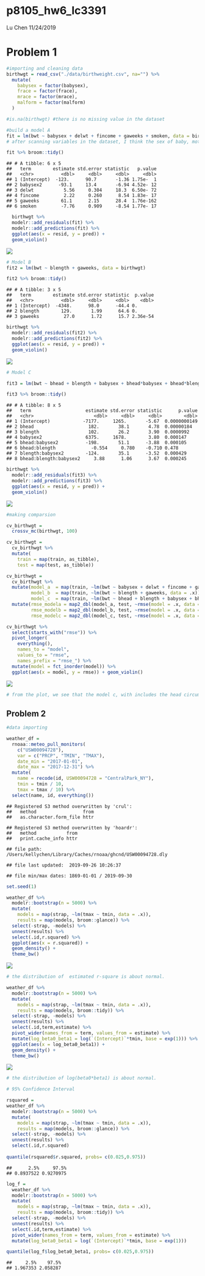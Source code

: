 p8105\_hw6\_lc3391
================
Lu Chen
11/24/2019

Problem 1
=========

``` r
#importing and cleaning data
birthwgt = read_csv("./data/birthweight.csv", na="") %>% 
  mutate(
    babysex = factor(babysex),
    frace = factor(frace),
    mrace = factor(mrace),
    malform = factor(malform)
  )

#is.na(birthwgt) #there is no missing value in the dataset

#build a model A
fit = lm(bwt ~ babysex + delwt + fincome + gaweeks + smoken, data = birthwgt)
# after scanning variables in the dataset, I think the sex of baby, mother's smoking status and amount during pregancy, mother's weight at delivery, baby's gestational age in weeks could all affect the birthweight of newborn.

fit %>% broom::tidy()
```

    ## # A tibble: 6 x 5
    ##   term        estimate std.error statistic   p.value
    ##   <chr>          <dbl>     <dbl>     <dbl>     <dbl>
    ## 1 (Intercept)  -123.      90.7       -1.36 1.75e-  1
    ## 2 babysex2      -93.1     13.4       -6.94 4.52e- 12
    ## 3 delwt           5.56     0.304     18.3  6.50e- 72
    ## 4 fincome         2.22     0.260      8.54 1.83e- 17
    ## 5 gaweeks        61.1      2.15      28.4  1.76e-162
    ## 6 smoken         -7.76     0.909     -8.54 1.77e- 17

``` r
  birthwgt %>% 
  modelr::add_residuals(fit) %>% 
  modelr::add_predictions(fit) %>% 
  ggplot(aes(x = resid, y = pred)) + 
  geom_violin()
```

![](p8105_hw6_lc3391_files/figure-markdown_github/unnamed-chunk-1-1.png)

``` r
# Model B
fit2 = lm(bwt ~ blength + gaweeks, data = birthwgt) 

fit2 %>% broom::tidy()
```

    ## # A tibble: 3 x 5
    ##   term        estimate std.error statistic  p.value
    ##   <chr>          <dbl>     <dbl>     <dbl>    <dbl>
    ## 1 (Intercept)  -4348.      98.0      -44.4 0.      
    ## 2 blength        129.       1.99      64.6 0.      
    ## 3 gaweeks         27.0      1.72      15.7 2.36e-54

``` r
birthwgt %>% 
  modelr::add_residuals(fit2) %>% 
  modelr::add_predictions(fit2) %>% 
  ggplot(aes(x = resid, y = pred)) + 
  geom_violin()
```

![](p8105_hw6_lc3391_files/figure-markdown_github/unnamed-chunk-1-2.png)

``` r
# Model C

fit3 = lm(bwt ~ bhead + blength + babysex + bhead*babysex + bhead*blength + blength*babysex + bhead*blength*babysex, data = birthwgt)

fit3 %>% broom::tidy()
```

    ## # A tibble: 8 x 5
    ##   term                    estimate std.error statistic      p.value
    ##   <chr>                      <dbl>     <dbl>     <dbl>        <dbl>
    ## 1 (Intercept)            -7177.     1265.       -5.67  0.0000000149
    ## 2 bhead                    182.       38.1       4.78  0.00000184  
    ## 3 blength                  102.       26.2       3.90  0.0000992   
    ## 4 babysex2                6375.     1678.        3.80  0.000147    
    ## 5 bhead:babysex2          -198.       51.1      -3.88  0.000105    
    ## 6 bhead:blength             -0.554     0.780    -0.710 0.478       
    ## 7 blength:babysex2        -124.       35.1      -3.52  0.000429    
    ## 8 bhead:blength:babysex2     3.88      1.06      3.67  0.000245

``` r
birthwgt %>% 
  modelr::add_residuals(fit3) %>% 
  modelr::add_predictions(fit3) %>% 
  ggplot(aes(x = resid, y = pred)) + 
  geom_violin()
```

![](p8105_hw6_lc3391_files/figure-markdown_github/unnamed-chunk-1-3.png)

``` r
#making comparsion

cv_birthwgt = 
  crossv_mc(birthwgt, 100)

cv_birthwgt =
  cv_birthwgt %>% 
  mutate(
    train = map(train, as_tibble),
    test = map(test, as_tibble))

cv_birthwgt = 
  cv_birthwgt %>% 
  mutate(model_a  = map(train, ~lm(bwt ~ babysex + delwt + fincome + gaweeks + smoken, data = .x)),
         model_b  = map(train, ~lm(bwt ~ blength + gaweeks, data = .x)),
         model_c  = map(train, ~lm(bwt ~ bhead + blength + babysex + bhead*babysex + bhead*blength + blength*babysex + bhead*blength*babysex, data = .x))) %>% 
  mutate(rmse_modela = map2_dbl(model_a, test, ~rmse(model = .x, data = .y)),
         rmse_modelb = map2_dbl(model_b, test, ~rmse(model = .x, data = .y)),
         rmse_modelc = map2_dbl(model_c, test, ~rmse(model = .x, data = .y)))

cv_birthwgt %>% 
  select(starts_with("rmse")) %>% 
  pivot_longer(
    everything(),
    names_to = "model", 
    values_to = "rmse",
    names_prefix = "rmse_") %>% 
  mutate(model = fct_inorder(model)) %>% 
  ggplot(aes(x = model, y = rmse)) + geom_violin()
```

![](p8105_hw6_lc3391_files/figure-markdown_github/unnamed-chunk-1-4.png)

``` r
# from the plot, we see that the model c, with includes the head circumference, length, sex, and all interactions (including the three-way interaction) between these, fits the best (with lowest rmse value)
```

Problem 2
---------

``` r
#data importing

weather_df = 
  rnoaa::meteo_pull_monitors(
    c("USW00094728"),
    var = c("PRCP", "TMIN", "TMAX"), 
    date_min = "2017-01-01",
    date_max = "2017-12-31") %>%
  mutate(
    name = recode(id, USW00094728 = "CentralPark_NY"),
    tmin = tmin / 10,
    tmax = tmax / 10) %>%
  select(name, id, everything())
```

    ## Registered S3 method overwritten by 'crul':
    ##   method                 from
    ##   as.character.form_file httr

    ## Registered S3 method overwritten by 'hoardr':
    ##   method           from
    ##   print.cache_info httr

    ## file path:          /Users/kellychen/Library/Caches/rnoaa/ghcnd/USW00094728.dly

    ## file last updated:  2019-09-26 10:26:37

    ## file min/max dates: 1869-01-01 / 2019-09-30

``` r
set.seed(1)

weather_df %>% 
  modelr::bootstrap(n = 5000) %>% 
  mutate(
    models = map(strap, ~lm(tmax ~ tmin, data = .x)),
    results = map(models, broom::glance)) %>% 
  select(-strap, -models) %>% 
  unnest(results) %>% 
  select(.id,r.squared) %>% 
  ggplot(aes(x = r.squared)) +
  geom_density() +
  theme_bw()
```

![](p8105_hw6_lc3391_files/figure-markdown_github/unnamed-chunk-2-1.png)

``` r
# the distribution of  estimated r-square is about normal.

weather_df %>% 
  modelr::bootstrap(n = 5000) %>% 
  mutate(
    models = map(strap, ~lm(tmax ~ tmin, data = .x)),
    results = map(models, broom::tidy)) %>% 
  select(-strap, -models) %>% 
  unnest(results) %>% 
  select(.id,term,estimate) %>% 
  pivot_wider(names_from = term, values_from = estimate) %>% 
  mutate(log_beta0_beta1 = log(`(Intercept)`*tmin, base = exp(1))) %>% 
  ggplot(aes(x = log_beta0_beta1)) +
  geom_density() +
  theme_bw()
```

![](p8105_hw6_lc3391_files/figure-markdown_github/unnamed-chunk-2-2.png)

``` r
# the distribution of log(beta0*beta1) is about normal.

# 95% Confidence Interval

rsquared = 
weather_df %>% 
  modelr::bootstrap(n = 5000) %>% 
  mutate(
    models = map(strap, ~lm(tmax ~ tmin, data = .x)),
    results = map(models, broom::glance)) %>% 
  select(-strap, -models) %>% 
  unnest(results) %>% 
  select(.id,r.squared)
  
quantile(rsquared$r.squared, probs= c(0.025,0.975))
```

    ##      2.5%     97.5% 
    ## 0.8937522 0.9270975

``` r
log_f = 
  weather_df %>% 
  modelr::bootstrap(n = 5000) %>% 
  mutate(
    models = map(strap, ~lm(tmax ~ tmin, data = .x)),
    results = map(models, broom::tidy)) %>% 
  select(-strap, -models) %>% 
  unnest(results) %>% 
  select(.id,term,estimate) %>% 
  pivot_wider(names_from = term, values_from = estimate) %>% 
  mutate(log_beta0_beta1 = log(`(Intercept)`*tmin, base = exp(1)))

quantile(log_f$log_beta0_beta1, probs= c(0.025,0.975))
```

    ##     2.5%    97.5% 
    ## 1.967353 2.058287
